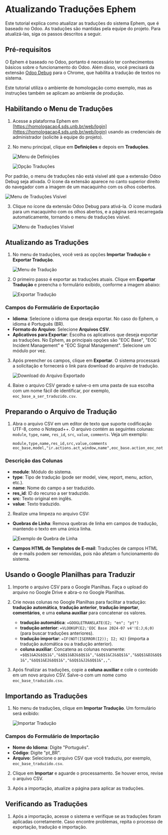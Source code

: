 # Atualizando Traduções Ephem

Este tutorial explica como atualizar as traduções do sistema Ephem, que é baseado no Odoo. As traduções são mantidas pela equipe do projeto. Para atualizá-las, siga os passos descritos a seguir.

## Pré-requisitos

O Ephem é baseado no Odoo, portanto é necessário ter conhecimentos básicos sobre o funcionamento do Odoo. Além disso, você precisará da extensão [Odoo Debug](https://chromewebstore.google.com/detail/odoo-debug/hmdmhilocobgohohpdpolmibjklfgkbi?hl=PT_BR&pli=1) para o Chrome, que habilita a tradução de textos no sistema.

Este tutorial utiliza o ambiente de homologação como exemplo, mas as instruções também se aplicam ao ambiente de produção.

## Habilitando o Menu de Traduções

1. Acesse a plataforma Ephem em [https://homologacao4.sds.unb.br/web/login](https://homologacao4.sds.unb.br/web/login) usando as credenciais de administrador (solicite à equipe do projeto).

2. No menu principal, clique em **Definições** e depois em **Traduções**.

   ![Menu de Definições](image-1.png)

   ![Opção Traduções](image-2.png)

Por padrão, o menu de traduções não está visível até que a extensão Odoo Debug seja ativada. O ícone da extensão aparece no canto superior direito do navegador com a imagem de um macaquinho com os olhos cobertos.

   ![Menu de Traduções Visível](image-3.png)

3. Clique no ícone da extensão Odoo Debug para ativá-la. O ícone mudará para um macaquinho com os olhos abertos, e a página será recarregada automaticamente, tornando o menu de traduções visível.

   ![Menu de Traduções Visível](image-4.png)

## Atualizando as Traduções

1. No menu de traduções, você verá as opções **Importar Tradução** e **Exportar Tradução**.

   ![Menu de Tradução](image-5.png)

2. O primeiro passo é exportar as traduções atuais. Clique em **Exportar Tradução** e preencha o formulário exibido, conforme a imagem abaixo:

   ![Exportar Tradução](image-6.png)

### Campos do Formulário de Exportação

- **Idioma**: Selecione o idioma que deseja exportar. No caso do Ephem, o idioma é Português (BR).
- **Formato do Arquivo**: Selecione **Arquivos CSV**.
- **Aplicativos para Exportar**: Escolha os aplicativos que deseja exportar as traduções. No Ephem, as principais opções são "EOC Base", "EOC Incident Management" e "EOC Signal Management". Selecione um módulo por vez.

3. Após preencher os campos, clique em **Exportar**. O sistema processará a solicitação e fornecerá o link para download do arquivo de tradução.

   ![Download do Arquivo Exportado](image-7.png)

4. Baixe o arquivo CSV gerado e salve-o em uma pasta de sua escolha com um nome fácil de identificar, por exemplo, `eoc_base_a_ser_traduzido.csv`.

## Preparando o Arquivo de Tradução

1. Abra o arquivo CSV em um editor de texto que suporte codificação UTF-8, como o Notepad++. O arquivo contém as seguintes colunas: `module`, `type`, `name`, `res_id`, `src`, `value`, `comments`. Veja um exemplo:

   ```csv
   module,type,name,res_id,src,value,comments
   eoc_base,model,"ir.actions.act_window,name",eoc_base.action_eoc_notification,Notifications,Notificações,
   ```

### Descrição das Colunas

- **module**: Módulo do sistema.
- **type**: Tipo de tradução (pode ser model, view, report, menu, action, etc.).
- **name**: Nome do campo a ser traduzido.
- **res_id**: ID do recurso a ser traduzido.
- **src**: Texto original em inglês.
- **value**: Texto traduzido.

2. Realize uma limpeza no arquivo CSV:

- **Quebras de Linha**: Remova quebras de linha em campos de tradução, mantendo o texto em uma única linha.
  
  ![Exemplo de Quebra de Linha](image-8.png)

- **Campos HTML de Templates de E-mail**: Traduções de campos HTML de e-mails podem ser removidas, pois não afetam o funcionamento do sistema.

## Usando o Google Planilhas para Traduzir

1. Importe o arquivo CSV para o Google Planilhas. Faça o upload do arquivo no Google Drive e abra-o no Google Planilhas.

2. Crie novas colunas no Google Planilhas para facilitar a tradução: **tradução automática**, **tradução anterior**, **tradução importar**, **comentários**, e uma **coluna auxiliar** para concatenar os valores.

   - **tradução automática**: `=GOOGLETRANSLATE(E2; "en"; "pt")`
   - **tradução anterior**: `=VLOOKUP(E2;'EOC Base 2024-07 v4'!E:J;6;0)` (para buscar traduções anteriores).
   - **tradução importar**: `=IF(NOT(ISERROR(I2)); I2; H2)` (importa a tradução automática ou a tradução anterior).
   - **coluna auxiliar**: Concatena as colunas novamente: `=$Q$1&A2&$Q$1&","&$Q$1&B2&$Q$1&","&$Q$1&C2&$Q$1&","&$Q$1&D2&$Q$1&","&$Q$1&E2&$Q$1&","&$Q$1&J2&$Q$1&",,"`.

3. Após finalizar as traduções, copie a **coluna auxiliar** e cole o conteúdo em um novo arquivo CSV. Salve-o com um nome como `eoc_base_traduzido.csv`.

## Importando as Traduções

1. No menu de traduções, clique em **Importar Tradução**. Um formulário será exibido:

   ![Importar Tradução](image-9.png)

### Campos do Formulário de Importação

- **Nome do Idioma**: Digite "Português".
- **Código**: Digite "pt_BR".
- **Arquivo**: Selecione o arquivo CSV que você traduziu, por exemplo, `eoc_base_traduzido.csv`.

2. Clique em **Importar** e aguarde o processamento. Se houver erros, revise o arquivo CSV.

3. Após a importação, atualize a página para aplicar as traduções.

## Verificando as Traduções

1. Após a importação, acesse o sistema e verifique se as traduções foram aplicadas corretamente. Caso encontre problemas, repita o processo de exportação, tradução e importação.
